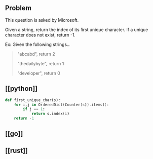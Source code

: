 ## Problem

This question is asked by Microsoft.

Given a string, return the index of its first unique character.
If a unique character does not exist, return -1.

Ex: Given the following strings...

> "abcabd", return 2
>
> "thedailybyte", return 1
>
> "developer", return 0

## [[python]]

```python
def first_unique_char(s):
    for i,j in OrderedDict(Counter(s)).items():
        if j == 1:
            return s.index(i)
    return -1
```

## [[go]]

## [[rust]]

